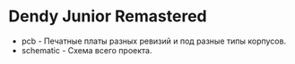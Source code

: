 # Dendy Junior Remastered

- pcb - Печатные платы разных ревизий и под разные типы корпусов.
- schematic - Схема всего проекта.

